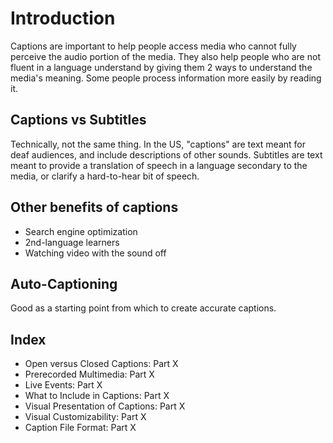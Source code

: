 # Introduction

Captions are important to help people access media who cannot fully perceive the audio portion of the media. They also help people who are not fluent in a language understand by giving them 2 ways to understand the media's meaning. Some people process information more easily by reading it.

## Captions vs Subtitles

Technically, not the same thing. In the US, "captions" are text meant for deaf audiences, and include descriptions of other sounds. Subtitles are text meant to provide a translation of speech in a language secondary to the media, or clarify a hard-to-hear bit of speech.

## Other benefits of captions

- Search engine optimization
- 2nd-language learners
- Watching video with the sound off

## Auto-Captioning

Good as a starting point from which to create accurate captions.

## Index

- Open versus Closed Captions: Part X
- Prerecorded Multimedia: Part X
- Live Events: Part X
- What to Include in Captions: Part X
- Visual Presentation of Captions: Part X
- Visual Customizability: Part X
- Caption File Format: Part X